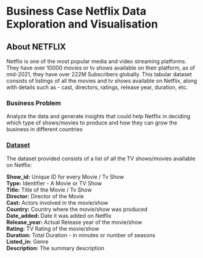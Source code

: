# Business Case Netflix Data Exploration and Visualisation

## About NETFLIX

Netflix is one of the most popular media and video streaming platforms. They have over 10000 movies or tv shows available on their platform, as of mid-2021, they have over 222M Subscribers globally. This tabular dataset consists of listings of all the movies and tv shows available on Netflix, along with details such as - cast, directors, ratings, release year, duration, etc.

### Business Problem

Analyze the data and generate insights that could help Netflix in deciding which type of shows/movies to produce and how they can grow the business in different countries

### [Dataset](https://github.com/AbhinavTalmale/Business-Case-Netflix---Data-Exploration-and-Visualisation/tree/main/Dataset)


The dataset provided consists of a list of all the TV shows/movies available on Netflix:

**Show_id:**  Unique ID for every Movie / Tv Show  
**Type:**  Identifier - A Movie or TV Show  
**Title:**  Title of the Movie / Tv Show  
**Director:**  Director of the Movie  
**Cast:**  Actors involved in the movie/show  
**Country:**  Country where the movie/show was produced  
**Date_added:**  Date it was added on Netflix  
**Release_year:**  Actual Release year of the movie/show  
**Rating:**  TV Rating of the movie/show  
**Duration:**  Total Duration - in minutes or number of seasons  
**Listed_in:**  Genre  
**Description:**  The summary description